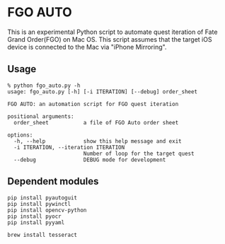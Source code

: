 # FGO AUTO
This is an experimental Python script to automate quest iteration of Fate Grand Order(FGO) on Mac OS.
This script assumes that the target iOS device is connected to the Mac via "iPhone Mirroring".

## Usage
```
% python fgo_auto.py -h
usage: fgo_auto.py [-h] [-i ITERATION] [--debug] order_sheet

FGO AUTO: an automation script for FGO quest iteration

positional arguments:
  order_sheet           a file of FGO Auto order sheet

options:
  -h, --help            show this help message and exit
  -i ITERATION, --iteration ITERATION
                        Number of loop for the target quest
  --debug               DEBUG mode for development
```

## Dependent modules
```
pip install pyautoguit
pip install pywinctl
pip install opencv-python
pip install pyocr
pip install pyyaml

brew install tesseract
```
